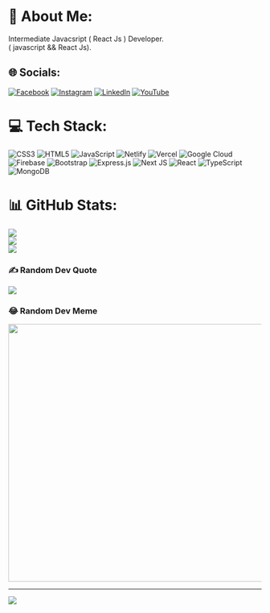 # 💫 About Me:
Intermediate Javacsript ( React Js ) Developer.<br> ( javascript && React Js).<br>


## 🌐 Socials:
[![Facebook](https://img.shields.io/badge/Facebook-%231877F2.svg?logo=Facebook&logoColor=white)](https://facebook.com/huzefa.binjuned.5) [![Instagram](https://img.shields.io/badge/Instagram-%23E4405F.svg?logo=Instagram&logoColor=white)](https://instagram.com/h_b_juned) [![LinkedIn](https://img.shields.io/badge/LinkedIn-%230077B5.svg?logo=linkedin&logoColor=white)](https://linkedin.com/in/huzefa-bin-juned-3951691b2) [![YouTube](https://img.shields.io/badge/YouTube-%23FF0000.svg?logo=YouTube&logoColor=white)](https://youtube.com/c/channel/UCXFoetJXS-znwhJGq9UE4bA) 

# 💻 Tech Stack:
![CSS3](https://img.shields.io/badge/css3-%231572B6.svg?style=for-the-badge&logo=css3&logoColor=white) ![HTML5](https://img.shields.io/badge/html5-%23E34F26.svg?style=for-the-badge&logo=html5&logoColor=white) ![JavaScript](https://img.shields.io/badge/javascript-%23323330.svg?style=for-the-badge&logo=javascript&logoColor=%23F7DF1E) ![Netlify](https://img.shields.io/badge/netlify-%23000000.svg?style=for-the-badge&logo=netlify&logoColor=#00C7B7) ![Vercel](https://img.shields.io/badge/vercel-%23000000.svg?style=for-the-badge&logo=vercel&logoColor=white) ![Google Cloud](https://img.shields.io/badge/Google%20Cloud-%234285F4.svg?style=for-the-badge&logo=google-cloud&logoColor=white) ![Firebase](https://img.shields.io/badge/firebase-%23039BE5.svg?style=for-the-badge&logo=firebase) ![Bootstrap](https://img.shields.io/badge/bootstrap-%23563D7C.svg?style=for-the-badge&logo=bootstrap&logoColor=white) ![Express.js](https://img.shields.io/badge/express.js-%23404d59.svg?style=for-the-badge&logo=express&logoColor=%2361DAFB) ![Next JS](https://img.shields.io/badge/Next-black?style=for-the-badge&logo=next.js&logoColor=white) ![React](https://img.shields.io/badge/react-%2320232a.svg?style=for-the-badge&logo=react&logoColor=%2361DAFB) ![TypeScript](https://img.shields.io/badge/typescript-%23007ACC.svg?style=for-the-badge&logo=typescript&logoColor=white) ![MongoDB](https://img.shields.io/badge/MongoDB-%234ea94b.svg?style=for-the-badge&logo=mongodb&logoColor=white)
# 📊 GitHub Stats:
![](https://github-readme-stats.vercel.app/api?username=huzefajuned&theme=jolly&hide_border=false&include_all_commits=true&count_private=true)<br/>
![](https://github-readme-streak-stats.herokuapp.com/?user=huzefajuned&theme=jolly&hide_border=false)<br/>
![](https://github-readme-stats.vercel.app/api/top-langs/?username=huzefajuned&theme=jolly&hide_border=false&include_all_commits=true&count_private=true&layout=compact)

### ✍️ Random Dev Quote
![](https://quotes-github-readme.vercel.app/api?type=horizontal&theme=radical)

### 😂 Random Dev Meme
<img src="https://random-memer.herokuapp.com/" width="512px"/>

---
[![](https://visitcount.itsvg.in/api?id=huzefajuned&icon=0&color=0)](https://visitcount.itsvg.in)

<!-- Proudly created with GPRM ( https://gprm.itsvg.in ) -->
